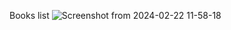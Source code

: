 Books list
![Screenshot from 2024-02-22 11-58-18](https://github.com/shivamk01here/Django-Crud/assets/76896782/151aa280-a12c-4c02-8019-c64b8ffed86d)
